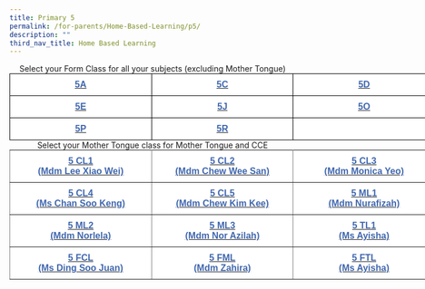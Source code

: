 ```yaml
---
title: Primary 5
permalink: /for-parents/Home-Based-Learning/p5/
description: ""
third_nav_title: Home Based Learning
---
```

<center>Select your Form Class for all your subjects (excluding Mother Tongue)
</center>

<style type="text/css">
.tg  {border-collapse:collapse;border-spacing:0;margin:0px auto;}
.tg td{border-color:black;border-style:solid;border-width:1px;font-family:Arial, sans-serif;font-size:14px;
  overflow:hidden;padding:10px 5px;word-break:normal;}
.tg th{border-color:black;border-style:solid;border-width:1px;font-family:Arial, sans-serif;font-size:14px;
  font-weight:normal;overflow:hidden;padding:10px 5px;word-break:normal;}
.tg .tg-4jzo{background-color:#FFF;color:#222;font-size:16px;text-align:center;vertical-align:middle}
.tg .tg-30ec{background-color:#FFF;color:#4067AE;font-size:16px;font-weight:bold;text-align:center;vertical-align:middle}
.tg .tg-1zrx{background-color:#FFF;color:#222;font-size:16px;font-weight:bold;text-align:center;vertical-align:middle}
</style>
<table class="tg" style="undefined;table-layout: fixed; width: 750px">
<colgroup>
<col style="width: 250px">
<col style="width: 250px">
<col style="width: 250px">
</colgroup>
<tbody>
  <tr>
    <td class="tg-30ec"><a href="https://docs.google.com/spreadsheets/d/1GEVIyfj6rM-iuzJrL8ssx8ptjh3xLeLvQaV3RWRPJSE/edit#gid=0" target="_blank" rel="noopener noreferrer"><span style="text-decoration:none;color:#4067AE">5A</span></a></td>
    <td class="tg-30ec"><a href="https://docs.google.com/spreadsheets/d/1JwI09VXryIZ1kJsssGLZMqeN1w83OFYDKFFAXhJjP-Y/edit#gid=0" target="_blank" rel="noopener noreferrer"><span style="text-decoration:none;color:#4067AE">5C</span></a></td>
    <td class="tg-30ec"><a href="https://docs.google.com/spreadsheets/d/10NKPmRlE-k3Fr9kpEbhPY450TRGbe-FU6AdO8h7aI_E/edit#gid=0" target="_blank" rel="noopener noreferrer"><span style="text-decoration:none;color:#4067AE">5D</span></a></td>
  </tr>
  <tr>
    <td class="tg-30ec"><a href="https://docs.google.com/spreadsheets/d/1PhJka5KS926-wwSwTOWo4tyhz9QA6O16-bwYWaiBxzY/edit?usp=sharing" target="_blank" rel="noopener noreferrer"><span style="text-decoration:none;color:#4067AE">5E</span></a></td>
    <td class="tg-30ec"><a href="https://docs.google.com/spreadsheets/d/1LmN5k5IxZcbaZ9_CHHt6W3scDP2g4ValYW5lN9l93Ik/edit?usp=sharing" target="_blank" rel="noopener noreferrer"><span style="color:#4067AE">5J</span></a></td>
    <td class="tg-30ec"><a href="https://docs.google.com/spreadsheets/d/1LmN5k5IxZcbaZ9_CHHt6W3scDP2g4ValYW5lN9l93Ik/edit?usp=sharing"><span style="text-decoration:none;color:#4067AE">5O</span></a></td>
  </tr>
  <tr>
    <td class="tg-1zrx"> <a href="https://docs.google.com/spreadsheets/d/1GTrOdfYyKEA8ztKR3j-9o0xUtFJ4KmUBQV9yv7_aIh8/edit?usp=sharing"><span style="text-decoration:none;color:#4067AE">5P</span></a></td>
    <td class="tg-1zrx"><span style="color:#222;background-color:transparent"> </span><a href="https://docs.google.com/spreadsheets/d/1OgWwuSg0I4z8dN8_Mu6xooDrHiqjAZIPD7M698l-g-A/edit?usp=sharing" target="_blank" rel="noopener noreferrer"><span style="text-decoration:none;color:#4067AE">5R</span></a></td>
    <td class="tg-4jzo"><span style="color:#222;background-color:transparent"> </span></td>
  </tr>
</tbody>
</table>

<center>Select your Mother Tongue class for Mother Tongue and CCE</center>

<style type="text/css">
.tg  {border-collapse:collapse;border-spacing:0;margin:0px auto;}
.tg td{border-color:black;border-style:solid;border-width:1px;font-family:Arial, sans-serif;font-size:14px;
  overflow:hidden;padding:10px 5px;word-break:normal;}
.tg th{border-color:black;border-style:solid;border-width:1px;font-family:Arial, sans-serif;font-size:14px;
  font-weight:normal;overflow:hidden;padding:10px 5px;word-break:normal;}
.tg .tg-ip17{background-color:#FFF;border-color:inherit;color:#4067AE;font-size:16px;font-weight:bold;text-align:center;
  vertical-align:middle}
.tg .tg-nanv{background-color:#FFF;border-color:inherit;color:#4067AE;font-size:16px;font-weight:bold;text-align:center;
  vertical-align:top}
</style>
<table class="tg" style="undefined;table-layout: fixed; width: 750px">
<colgroup>
<col style="width: 250px">
<col style="width: 250px">
<col style="width: 250px">
</colgroup>
<tbody>
  <tr>
    <td class="tg-ip17"><a href="https://docs.google.com/spreadsheets/d/1MjwBYo7GZFW_boIwMRHs4IczVrP7UInhOpCq7ArGNv0/edit?usp=sharing"><span style="text-decoration:none;color:#4067AE">5 CL1 </span></a><br><a href="https://docs.google.com/spreadsheets/d/1MjwBYo7GZFW_boIwMRHs4IczVrP7UInhOpCq7ArGNv0/edit?usp=sharing"><span style="text-decoration:none;color:#4067AE">(Mdm Lee Xiao Wei)</span></a></td>
    <td class="tg-nanv"><a href="https://docs.google.com/spreadsheets/d/1oht0XPMOobPeHcj5jl4Ccss63Gz_YPRyPR6G_ZU8dqI/edit?usp=sharing"><span style="text-decoration:none;color:#4067AE">5 CL2</span></a><br><a href="https://docs.google.com/spreadsheets/d/1oht0XPMOobPeHcj5jl4Ccss63Gz_YPRyPR6G_ZU8dqI/edit?usp=sharing"><span style="text-decoration:none;color:#4067AE">(Mdm Chew Wee San)</span></a></td>
    <td class="tg-nanv"><a href="https://docs.google.com/spreadsheets/d/1i82SMNHfjnm89UPY51c8ynFKPlS3uIsumC599ZmtQmg/edit?usp=sharing"><span style="text-decoration:none;color:#4067AE">5 CL3 </span></a><br><a href="https://docs.google.com/spreadsheets/d/1i82SMNHfjnm89UPY51c8ynFKPlS3uIsumC599ZmtQmg/edit?usp=sharing"><span style="text-decoration:none;color:#4067AE">(Mdm Monica Yeo)</span></a></td>
  </tr>
  <tr>
    <td class="tg-nanv"><a href="https://docs.google.com/spreadsheets/d/1-k3tZxYZ9de44XxBDiUCLmBioYrLa1_EbOglqEa2z3s/edit?usp=sharing"><span style="text-decoration:none;color:#4067AE">5 CL4</span></a><br><a href="https://docs.google.com/spreadsheets/d/1-k3tZxYZ9de44XxBDiUCLmBioYrLa1_EbOglqEa2z3s/edit?usp=sharing"><span style="text-decoration:none;color:#4067AE">(Ms Chan Soo Keng)</span></a></td>
    <td class="tg-nanv"><a href="https://docs.google.com/spreadsheets/d/1ev3FQmE0y_snuBpUIAglQma115g0epmdyij41oP0Bmw/edit?usp=sharing"><span style="text-decoration:none;color:#4067AE">5 CL5</span></a><br><a href="https://docs.google.com/spreadsheets/d/1ev3FQmE0y_snuBpUIAglQma115g0epmdyij41oP0Bmw/edit?usp=sharing"><span style="text-decoration:none;color:#4067AE">(Mdm Chew Kim Kee)</span></a></td>
    <td class="tg-nanv"><a href="https://docs.google.com/spreadsheets/d/1AjmaUNRr0qnIQ36vxJ1176OGHjYtzpwFjEHsXsFE5wc/edit?usp=sharing"><span style="text-decoration:none;color:#4067AE">5 ML1</span></a><br><a href="https://docs.google.com/spreadsheets/d/1AjmaUNRr0qnIQ36vxJ1176OGHjYtzpwFjEHsXsFE5wc/edit?usp=sharing"><span style="text-decoration:none;color:#4067AE">(Mdm Nurafizah)</span></a></td>
  </tr>
  <tr>
    <td class="tg-nanv"><a href="https://docs.google.com/spreadsheets/d/1J3YRfYdOrs-ifmAmX93lTUBRWEsPbpLRdHhI4zECjes/edit?usp=sharing" target="_blank" rel="noopener noreferrer"><span style="text-decoration:none;color:#4067AE">5 ML2</span></a><br><a href="https://docs.google.com/spreadsheets/d/1J3YRfYdOrs-ifmAmX93lTUBRWEsPbpLRdHhI4zECjes/edit?usp=sharing" target="_blank" rel="noopener noreferrer"><span style="text-decoration:none;color:#4067AE">(Mdm Norlela)</span></a></td>
    <td class="tg-nanv"><a href="https://docs.google.com/spreadsheets/d/14EXOMb4X5_J7hAp8K-BiAX0a8BDyZJZk8i7Q5JisJ0s/edit?usp=sharing" target="_blank" rel="noopener noreferrer"><span style="text-decoration:none;color:#4067AE">5 ML3</span></a><br><a href="https://docs.google.com/spreadsheets/d/14EXOMb4X5_J7hAp8K-BiAX0a8BDyZJZk8i7Q5JisJ0s/edit?usp=sharing" target="_blank" rel="noopener noreferrer"><span style="text-decoration:none;color:#4067AE">(Mdm Nor Azilah)</span></a></td>
    <td class="tg-nanv"><a href="https://docs.google.com/spreadsheets/d/1AYxnwqKHD86HGbxQwQFu-IVLcQNCpk2jmzI-yU5RBak/edit?usp=sharing" target="_blank" rel="noopener noreferrer"><span style="text-decoration:none;color:#4067AE">5 TL1</span></a><br><a href="https://docs.google.com/spreadsheets/d/1AYxnwqKHD86HGbxQwQFu-IVLcQNCpk2jmzI-yU5RBak/edit?usp=sharing" target="_blank" rel="noopener noreferrer"><span style="text-decoration:none;color:#4067AE">(Ms Ayisha)</span></a></td>
  </tr>
  <tr>
    <td class="tg-nanv"><a href="https://docs.google.com/spreadsheets/d/14zrqenkCM1p3G9oShzpzdotS8LwRZKcKG0CYey01fRY/edit?usp=sharing"><span style="text-decoration:none;color:#4067AE">5 FCL</span></a><br><a href="https://docs.google.com/spreadsheets/d/14zrqenkCM1p3G9oShzpzdotS8LwRZKcKG0CYey01fRY/edit?usp=sharing"><span style="text-decoration:none;color:#4067AE">(Ms Ding Soo Juan)</span></a></td>
    <td class="tg-nanv"><a href="https://docs.google.com/spreadsheets/d/1ZiKDSw82HbaFYTNzcMs0n1ogNRb2rVcPCWNbYRun_9k/edit?usp=sharing"><span style="text-decoration:none;color:#4067AE">5 FML</span></a><br><a href="https://docs.google.com/spreadsheets/d/1ZiKDSw82HbaFYTNzcMs0n1ogNRb2rVcPCWNbYRun_9k/edit?usp=sharing"><span style="text-decoration:none;color:#4067AE">(Mdm Zahira)</span></a></td>
    <td class="tg-nanv"><a href="https://docs.google.com/spreadsheets/d/1rNZLEUimXB9sY3s3cFtSumGFfzzXqiYeTgQsmr5QGmA/edit?usp=sharing"><span style="text-decoration:none;color:#4067AE">5 FTL</span></a><br><a href="https://docs.google.com/spreadsheets/d/1rNZLEUimXB9sY3s3cFtSumGFfzzXqiYeTgQsmr5QGmA/edit?usp=sharing"><span style="text-decoration:none;color:#4067AE">(Ms Ayisha)</span></a></td>
  </tr>
</tbody>
</table>